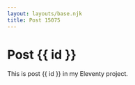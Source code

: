 ```yaml
---
layout: layouts/base.njk
title: Post 15075
---
```


# Post {{ id }}

This is post {{ id }} in my Eleventy project.
